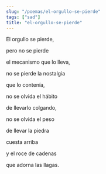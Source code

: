 ```yaml
---
slug: "/poemas/el-orgullo-se-pierde"
tags: ["sad"]
title: "el-orgullo-se-pierde"
---
```

El orgullo se pierde,

pero no se pierde

el mecanismo que lo lleva,

no se pierde la nostalgia

que lo contenía,

no se olvida el hábito

de llevarlo colgando,

no se olvida el peso

de llevar la piedra

cuesta arriba

y el roce de cadenas

que adorna las llagas.